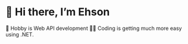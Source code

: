 # 👋 Hi there, I’m Ehson
🤎 Hobby is Web API development
🧑‍💻 Coding is getting much more easy using .NET.








<!---
AkhmedovEhson/AkhmedovEhson is a ✨ special ✨ repository because its `README.md` (this file) appears on your GitHub profile.
You can click the Preview link to take a look at your changes.
--->
